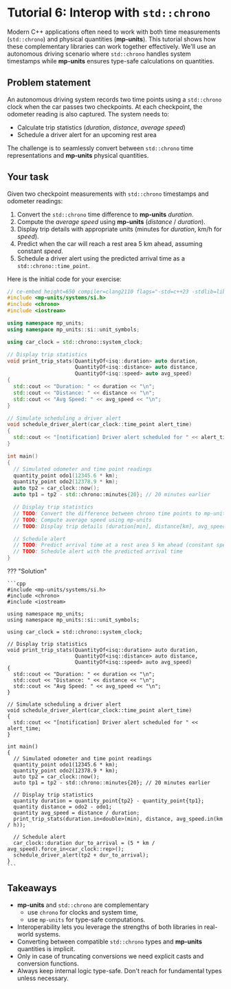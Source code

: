 # Tutorial 6: Interop with `std::chrono`

Modern C++ applications often need to work with both time measurements (`std::chrono`) and
physical quantities (**mp-units**). This tutorial shows how these complementary libraries
can work together effectively. We'll use an autonomous driving scenario where `std::chrono`
handles system timestamps while **mp-units** ensures type-safe calculations on quantities.

## Problem statement

An autonomous driving system records two time points using a `std::chrono` clock when the car
passes two checkpoints. At each checkpoint, the odometer reading is also captured.
The system needs to:

- Calculate trip statistics (_duration_, _distance_, _average speed_)
- Schedule a driver alert for an upcoming rest area

The challenge is to seamlessly convert between `std::chrono` time representations and
**mp-units** physical quantities.

## Your task

Given two checkpoint measurements with `std::chrono` timestamps and odometer readings:

1. Convert the `std::chrono` time difference to **mp-units** _duration_.
2. Compute the _average speed_ using **mp-units** (_distance_ / _duration_).
3. Display trip details with appropriate units (minutes for _duration_, km/h for _speed_).
4. Predict when the car will reach a rest area 5 km ahead, assuming constant _speed_.
5. Schedule a driver alert using the predicted arrival time as a `std::chrono::time_point`.

Here is the initial code for your exercise:

```cpp
// ce-embed height=650 compiler=clang2110 flags="-std=c++23 -stdlib=libc++ -O3" mp-units=trunk
#include <mp-units/systems/si.h>
#include <chrono>
#include <iostream>

using namespace mp_units;
using namespace mp_units::si::unit_symbols;

using car_clock = std::chrono::system_clock;

// Display trip statistics
void print_trip_stats(QuantityOf<isq::duration> auto duration,
                      QuantityOf<isq::distance> auto distance,
                      QuantityOf<isq::speed> auto avg_speed)
{
  std::cout << "Duration: " << duration << "\n";
  std::cout << "Distance: " << distance << "\n";
  std::cout << "Avg Speed: " << avg_speed << "\n";
}

// Simulate scheduling a driver alert
void schedule_driver_alert(car_clock::time_point alert_time)
{
  std::cout << "[notification] Driver alert scheduled for " << alert_time;
}

int main()
{
  // Simulated odometer and time point readings
  quantity_point odo1(12345.6 * km);
  quantity_point odo2(12378.9 * km);
  auto tp2 = car_clock::now();
  auto tp1 = tp2 - std::chrono::minutes{20}; // 20 minutes earlier

  // Display trip statistics
  // TODO: Convert the difference between chrono time points to mp-units duration
  // TODO: Compute average speed using mp-units
  // TODO: Display trip details (duration[min], distance[km], avg_speed[km/h])

  // Schedule alert
  // TODO: Predict arrival time at a rest area 5 km ahead (constant speed)
  // TODO: Schedule alert with the predicted arrival time
}
```

??? "Solution"

    ```cpp
    #include <mp-units/systems/si.h>
    #include <chrono>
    #include <iostream>

    using namespace mp_units;
    using namespace mp_units::si::unit_symbols;

    using car_clock = std::chrono::system_clock;

    // Display trip statistics
    void print_trip_stats(QuantityOf<isq::duration> auto duration,
                          QuantityOf<isq::distance> auto distance,
                          QuantityOf<isq::speed> auto avg_speed)
    {
      std::cout << "Duration: " << duration << "\n";
      std::cout << "Distance: " << distance << "\n";
      std::cout << "Avg Speed: " << avg_speed << "\n";
    }

    // Simulate scheduling a driver alert
    void schedule_driver_alert(car_clock::time_point alert_time)
    {
      std::cout << "[notification] Driver alert scheduled for " << alert_time;
    }

    int main()
    {
      // Simulated odometer and time point readings
      quantity_point odo1(12345.6 * km);
      quantity_point odo2(12378.9 * km);
      auto tp2 = car_clock::now();
      auto tp1 = tp2 - std::chrono::minutes{20}; // 20 minutes earlier

      // Display trip statistics
      quantity duration = quantity_point{tp2} - quantity_point{tp1};
      quantity distance = odo2 - odo1;
      quantity avg_speed = distance / duration;
      print_trip_stats(duration.in<double>(min), distance, avg_speed.in(km / h));

      // Schedule alert
      car_clock::duration dur_to_arrival = (5 * km / avg_speed).force_in<car_clock::rep>();
      schedule_driver_alert(tp2 + dur_to_arrival);
    }
    ```

## Takeaways

- **mp-units** and `std::chrono` are complementary
    - use `chrono` for clocks and system time,
    - use `mp-units` for type-safe computations.
- Interoperability lets you leverage the strengths of both libraries in real-world systems.
- Converting between compatible `std::chrono` types and **mp-units** quantities is implicit.
- Only in case of truncating conversions we need explicit casts and conversion functions.
- Always keep internal logic type-safe. Don't reach for fundamental types unless necessary.

